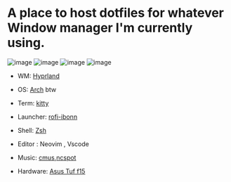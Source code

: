 # A place to host dotfiles for whatever Window manager I'm currently using.

![image](https://user-images.githubusercontent.com/87846149/231362373-a1d467fb-2207-4888-b2d1-81834fbf2a92.png)
![image](https://user-images.githubusercontent.com/87846149/231362579-5dac9e34-0b83-45a7-b8dc-29e6dbe270ad.png)
![image](https://user-images.githubusercontent.com/87846149/231362841-ef2c9025-c8bd-4aa7-8e92-90b6219b36c0.png)
![image](https://user-images.githubusercontent.com/87846149/231363329-7b2c4e70-c36f-4332-b34b-e2358531568e.png)


* WM: [Hyprland][hypr]
 
* OS: [Arch][archurl] btw
 
* Term: [kitty][kittyurl]
 
* Launcher: [rofi-ibonn][rofiurl]

* Shell: [Zsh][zshurl]

* Editor : Neovim , Vscode
 
* Music: [cmus][cmusurl],[ncspot](https://github.com/hrkfdn/ncspot)
 
* Hardware: [Asus Tuf f15][asus]


[hypr]: https://github.com/hyprwm/Hyprland
[archurl]: https://archlinux.org/
[kittyurl]: https://github.com/kovidgoyal/kitty
[rofiurl]: https://github.com/lbonn/rofi
[waybarurl]: https://github.com/Alexays/Waybar
[zshurl]: https://www.zsh.org/
[cmusurl]: https://cmus.github.io/
[asus]: https://www.asus.com/laptops/for-gaming/tuf-gaming/asus-tuf-gaming-f15-2022/
